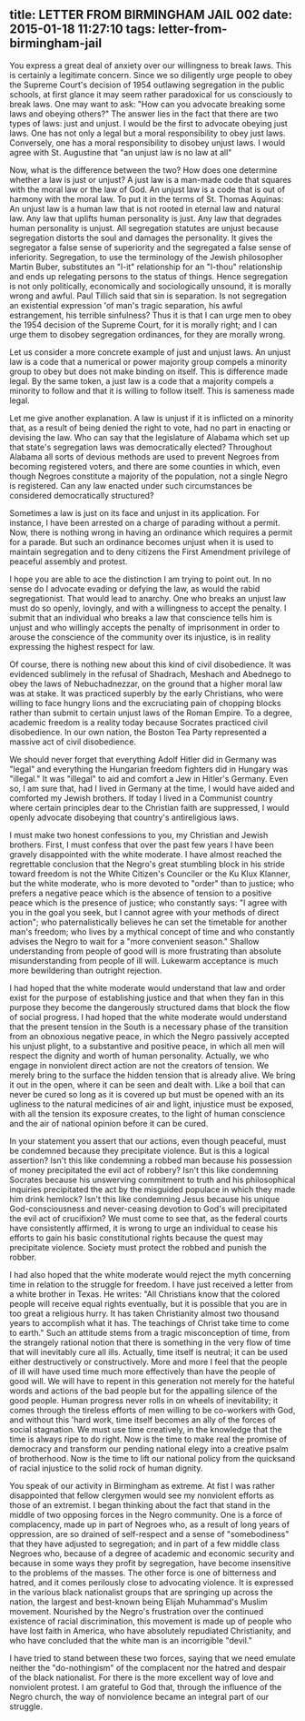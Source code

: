 title: LETTER FROM BIRMINGHAM JAIL 002
date: 2015-01-18 11:27:10
tags: letter-from-birmingham-jail
---


You express a great deal of anxiety over our willingness to break laws. This is certainly a legitimate concern. Since we so diligently urge people to obey the Supreme Court's decision of 1954 outlawing segregation in the public schools, at first glance it may seem rather paradoxical for us consciously to break laws. One may want to ask: "How can you advocate breaking some laws and obeying others?" The answer lies in the fact that there are two types of laws: just and unjust. I would be the first to advocate obeying just laws. One has not only a legal but a moral responsibility to obey just laws. Conversely, one has a moral responsibility to disobey unjust laws. I would agree with St. Augustine that "an unjust law is no law at all"

Now, what is the difference between the two? How does one determine whether a law is just or unjust? A just law is a man-made code that squares with the moral law or the law of God. An unjust law is a code that is out of harmony with the moral law. To put it in the terms of St. Thomas Aquinas: An unjust law is a human law that is not rooted in eternal law and natural law. Any law that uplifts human personality is just. Any law that degrades human personality is unjust. All segregation statutes are unjust because segregation distorts the soul and damages the personality. It gives the segregator a false sense of superiority and the segregated a false sense of inferiority. Segregation, to use the terminology of the Jewish philosopher Martin Buber, substitutes an "I-it" relationship for an "I-thou" relationship and ends up relegating persons to the status of things. Hence segregation is not only politically, economically and sociologically unsound, it is morally wrong and awful. Paul Tillich said that sin is separation. Is not segregation an existential expression 'of man's tragic separation, his awful estrangement, his terrible sinfulness? Thus it is that I can urge men to obey the 1954 decision of the Supreme Court, for it is morally right; and I can urge them to disobey segregation ordinances, for they are morally wrong.

Let us consider a more concrete example of just and unjust laws. An unjust law is a code that a numerical or power majority group compels a minority group to obey but does not make binding on itself. This is difference made legal. By the same token, a just law is a code that a majority compels a minority to follow and that it is willing to follow itself. This is sameness made legal.

Let me give another explanation. A law is unjust if it is inflicted on a minority that, as a result of being denied the right to vote, had no part in enacting or devising the law. Who can say that the legislature of Alabama which set up that state's segregation laws was democratically elected? Throughout Alabama all sorts of devious methods are used to prevent Negroes from becoming registered voters, and there are some counties in which, even though Negroes constitute a majority of the population, not a single Negro is registered. Can any law enacted under such circumstances be considered democratically structured?

Sometimes a law is just on its face and unjust in its application. For instance, I have been arrested on a charge of parading without a permit. Now, there is nothing wrong in having an ordinance which requires a permit for a parade. But such an ordinance becomes unjust when it is used to maintain segregation and to deny citizens the First Amendment privilege of peaceful assembly and protest.

I hope you are able to ace the distinction I am trying to point out. In no sense do I advocate evading or defying the law, as would the rabid segregationist. That would lead to anarchy. One who breaks an unjust law must do so openly, lovingly, and with a willingness to accept the penalty. I submit that an individual who breaks a law that conscience tells him is unjust and who willingly accepts the penalty of imprisonment in order to arouse the conscience of the community over its injustice, is in reality expressing the highest respect for law.

Of course, there is nothing new about this kind of civil disobedience. It was evidenced sublimely in the refusal of Shadrach, Meshach and Abednego to obey the laws of Nebuchadnezzar, on the ground that a higher moral law was at stake. It was practiced superbly by the early Christians, who were willing to face hungry lions and the excruciating pain of chopping blocks rather than submit to certain unjust laws of the Roman Empire. To a degree, academic freedom is a reality today because Socrates practiced civil disobedience. In our own nation, the Boston Tea Party represented a massive act of civil disobedience.

We should never forget that everything Adolf Hitler did in Germany was "legal" and everything the Hungarian freedom fighters did in Hungary was "illegal." It was "illegal" to aid and comfort a Jew in Hitler's Germany. Even so, I am sure that, had I lived in Germany at the time, I would have aided and comforted my Jewish brothers. If today I lived in a Communist country where certain principles dear to the Christian faith are suppressed, I would openly advocate disobeying that country's antireligious laws.

I must make two honest confessions to you, my Christian and Jewish brothers. First, I must confess that over the past few years I have been gravely disappointed with the white moderate. I have almost reached the regrettable conclusion that the Negro's great stumbling block in his stride toward freedom is not the White Citizen's Counciler or the Ku Klux Klanner, but the white moderate, who is more devoted to "order" than to justice; who prefers a negative peace which is the absence of tension to a positive peace which is the presence of justice; who constantly says: "I agree with you in the goal you seek, but I cannot agree with your methods of direct action"; who paternalistically believes he can set the timetable for another man's freedom; who lives by a mythical concept of time and who constantly advises the Negro to wait for a "more convenient season." Shallow understanding from people of good will is more frustrating than absolute misunderstanding from people of ill will. Lukewarm acceptance is much more bewildering than outright rejection.

I had hoped that the white moderate would understand that law and order exist for the purpose of establishing justice and that when they fan in this purpose they become the dangerously structured dams that block the flow of social progress. I had hoped that the white moderate would understand that the present tension in the South is a necessary phase of the transition from an obnoxious negative peace, in which the Negro passively accepted his unjust plight, to a substantive and positive peace, in which all men will respect the dignity and worth of human personality. Actually, we who engage in nonviolent direct action are not the creators of tension. We merely bring to the surface the hidden tension that is already alive. We bring it out in the open, where it can be seen and dealt with. Like a boil that can never be cured so long as it is covered up but must be opened with an its ugliness to the natural medicines of air and light, injustice must be exposed, with all the tension its exposure creates, to the light of human conscience and the air of national opinion before it can be cured.

In your statement you assert that our actions, even though peaceful, must be condemned because they precipitate violence. But is this a logical assertion? Isn't this like condemning a robbed man because his possession of money precipitated the evil act of robbery? Isn't this like condemning Socrates because his unswerving commitment to truth and his philosophical inquiries precipitated the act by the misguided populace in which they made him drink hemlock? Isn't this like condemning Jesus because his unique God-consciousness and never-ceasing devotion to God's will precipitated the evil act of crucifixion? We must come to see that, as the federal courts have consistently affirmed, it is wrong to urge an individual to cease his efforts to gain his basic constitutional rights because the quest may precipitate violence. Society must protect the robbed and punish the robber.

I had also hoped that the white moderate would reject the myth concerning time in relation to the struggle for freedom. I have just received a letter from a white brother in Texas. He writes: "All Christians know that the colored people will receive equal rights eventually, but it is possible that you are in too great a religious hurry. It has taken Christianity almost two thousand years to accomplish what it has. The teachings of Christ take time to come to earth." Such an attitude stems from a tragic misconception of time, from the strangely rational notion that there is something in the very flow of time that will inevitably cure all ills. Actually, time itself is neutral; it can be used either destructively or constructively. More and more I feel that the people of ill will have used time much more effectively than have the people of good will. We will have to repent in this generation not merely for the hateful words and actions of the bad people but for the appalling silence of the good people. Human progress never rolls in on wheels of inevitability; it comes through the tireless efforts of men willing to be co-workers with God, and without this 'hard work, time itself becomes an ally of the forces of social stagnation. We must use time creatively, in the knowledge that the time is always ripe to do right. Now is the time to make real the promise of democracy and transform our pending national elegy into a creative psalm of brotherhood. Now is the time to lift our national policy from the quicksand of racial injustice to the solid rock of human dignity.

You speak of our activity in Birmingham as extreme. At fist I was rather disappointed that fellow clergymen would see my nonviolent efforts as those of an extremist. I began thinking about the fact that stand in the middle of two opposing forces in the Negro community. One is a force of complacency, made up in part of Negroes who, as a result of long years of oppression, are so drained of self-respect and a sense of "somebodiness" that they have adjusted to segregation; and in part of a few middle class Negroes who, because of a degree of academic and economic security and because in some ways they profit by segregation, have become insensitive to the problems of the masses. The other force is one of bitterness and hatred, and it comes perilously close to advocating violence. It is expressed in the various black nationalist groups that are springing up across the nation, the largest and best-known being Elijah Muhammad's Muslim movement. Nourished by the Negro's frustration over the continued existence of racial discrimination, this movement is made up of people who have lost faith in America, who have absolutely repudiated Christianity, and who have concluded that the white man is an incorrigible "devil."

I have tried to stand between these two forces, saying that we need emulate neither the "do-nothingism" of the complacent nor the hatred and despair of the black nationalist. For there is the more excellent way of love and nonviolent protest. I am grateful to God that, through the influence of the Negro church, the way of nonviolence became an integral part of our struggle.
